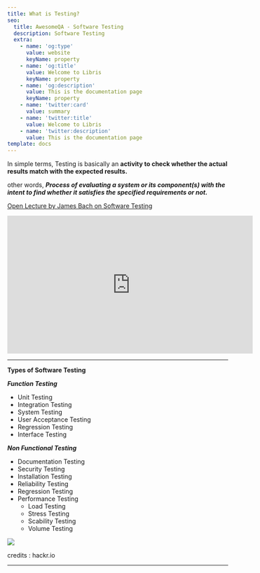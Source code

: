 ```yaml
---
title: What is Testing?
seo:
  title: AwesomeQA - Software Testing
  description: Software Testing
  extra:
    - name: 'og:type'
      value: website
      keyName: property
    - name: 'og:title'
      value: Welcome to Libris
      keyName: property
    - name: 'og:description'
      value: This is the documentation page
      keyName: property
    - name: 'twitter:card'
      value: summary
    - name: 'twitter:title'
      value: Welcome to Libris
    - name: 'twitter:description'
      value: This is the documentation page
template: docs
---
```

In simple terms, Testing is basically an **activity to check whether the actual results match with the expected results.**

other words, ***Process of evaluating a system or its component(s) with the intent to find whether it satisfies the specified requirements or not.***


[Open Lecture by James Bach on Software Testing](https://www.youtube.com/watch?v=ILkT_HV9DVU)

<iframe width="560" height="315" src="https://www.youtube-nocookie.com/embed/ILkT_HV9DVU?controls=0" frameborder="0" allow="accelerometer; autoplay; clipboard-write; encrypted-media; gyroscope; picture-in-picture" allowfullscreen></iframe>

***

**Types of Software Testing**

***Function Testing***

- Unit Testing
- Integration Testing
- System Testing
- User Acceptance Testing
- Regression Testing
- Interface Testing

***Non Functional Testing***

- Documentation Testing
- Security Testing
- Installation Testing
- Reliability Testing
- Regression Testing
- Performance Testing
    - Load Testing
    - Stress Testing
    - Scability Testing
    - Volume Testing

![](https://hackr.io/blog/types-of-software-testing/thumbnail/large)

credits : hackr.io

***
